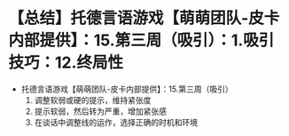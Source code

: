 # 【总结】托德言语游戏【萌萌团队-皮卡内部提供】：15.第三周（吸引）：1.吸引技巧：12.终局性

-   托德言语游戏【萌萌团队-皮卡内部提供】：15.第三周（吸引）
    1.  调整软弱或硬的提示，维持紧张度
    2.  提示软弱，然后转为严重，增加紧张感
    3.  在谈话中调整线的运作，选择正确的时机和环境